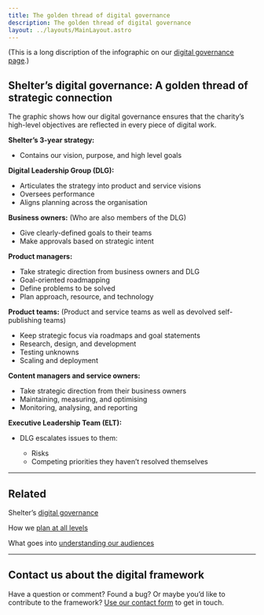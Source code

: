 ```yaml
---
title: The golden thread of digital governance
description: The golden thread of digital governance
layout: ../layouts/MainLayout.astro
---
```


(This is a long discription of the infographic on our [digital governance page](Digital-governance_937656407.html).)

## Shelter’s digital governance: A golden thread of strategic connection

The graphic shows how our digital governance ensures that the charity’s high-level objectives are reflected in every piece of digital work.

**Shelter’s 3-year strategy:**

- Contains our vision, purpose, and high level goals

**Digital Leadership Group (DLG):**

- Articulates the strategy into product and service visions
- Oversees performance
- Aligns planning across the organisation

**Business owners:** (Who are also members of the DLG)

- Give clearly-defined goals to their teams
- Make approvals based on strategic intent

**Product managers:**

- Take strategic direction from business owners and DLG
- Goal-oriented roadmapping
- Define problems to be solved
- Plan approach, resource, and technology

**Product teams:** (Product and service teams as well as devolved self-publishing teams)

- Keep strategic focus via roadmaps and goal statements
- Research, design, and development
- Testing unknowns
- Scaling and deployment

**Content managers and service owners:**

- Take strategic direction from their business owners
- Maintaining, measuring, and optimising
- Monitoring, analysing, and reporting

**Executive Leadership Team (ELT):**

- DLG escalates issues to them:

  - Risks
  - Competing priorities they haven’t resolved themselves

---

## Related

Shelter’s [digital governance](Digital-governance_937656407.html)

How we [plan at all levels](Planning-at-all-levels_936935482.html)

What goes into [understanding our audiences](Understanding-our-audiences_936935646.html)

---

## Contact us about the digital framework

Have a question or comment? Found a bug? Or maybe you’d like to contribute to the framework? [Use our contact form](https://england.shelter.org.uk/contact_us_about_the_digital_framework) to get in touch.
